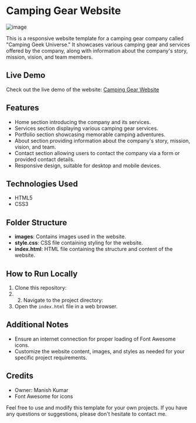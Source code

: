 # Camping Gear Website


![image](https://github.com/manishkmr49/Camping-Gear-template/assets/110106315/348a9357-72e2-47ed-ac22-7ad25b9ddb02)



This is a responsive website template for a camping gear company called "Camping Geek Universe." It showcases various camping gear and services offered by the company, along with information about the company's story, mission, vision, and team members.

## Live Demo
Check out the live demo of the website: [Camping Gear Website](https://manishkmr49.github.io/Camping-Gear-template/)

## Features
- Home section introducing the company and its services.
- Services section displaying various camping gear services.
- Portfolio section showcasing memorable camping adventures.
- About section providing information about the company's story, mission, vision, and team.
- Contact section allowing users to contact the company via a form or provided contact details.
- Responsive design, suitable for desktop and mobile devices.

## Technologies Used
- HTML5
- CSS3

## Folder Structure
- **images**: Contains images used in the website.
- **style.css**: CSS file containing styling for the website.
- **index.html**: HTML file containing the structure and content of the website.

## How to Run Locally
1. Clone this repository:
2. 2. Navigate to the project directory:
3. Open the `index.html` file in a web browser.

## Additional Notes
- Ensure an internet connection for proper loading of Font Awesome icons.
- Customize the website content, images, and styles as needed for your specific project requirements.

## Credits
- Owner: Manish Kumar
- Font Awesome for icons

Feel free to use and modify this template for your own projects. If you have any questions or suggestions, please don't hesitate to contact me.

